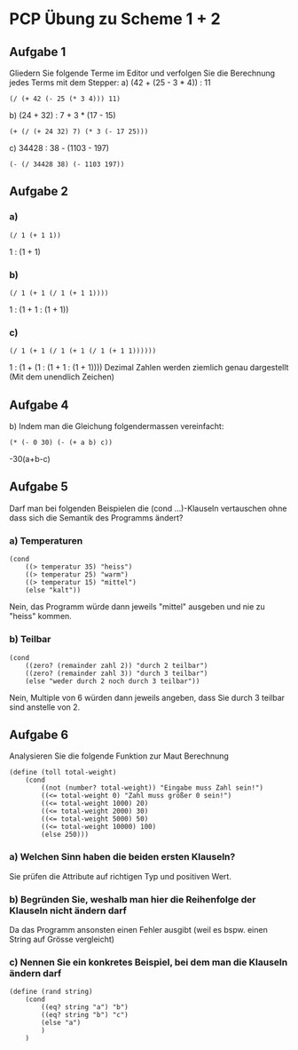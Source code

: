 # PCP Übung zu Scheme 1 + 2

## Aufgabe 1
Gliedern Sie folgende Terme im Editor und verfolgen Sie die Berechnung jedes Terms mit dem Stepper:
a) (42 + (25 - 3 * 4)) : 11
```racket
(/ (+ 42 (- 25 (* 3 4))) 11)
```
b) (24 + 32) : 7 + 3 * (17 - 15)
```racket
(+ (/ (+ 24 32) 7) (* 3 (- 17 25)))
```
c) 34428 : 38 - (1103 - 197)
```racket
(- (/ 34428 38) (- 1103 197))
```

## Aufgabe 2

### a)
```racket
(/ 1 (+ 1 1))
```
1 : (1 + 1)
### b)
```racket
(/ 1 (+ 1 (/ 1 (+ 1 1))))
```
1 : (1 + 1 : (1 + 1))
### c)
```racket
(/ 1 (+ 1 (/ 1 (+ 1 (/ 1 (+ 1 1))))))
```
1 : (1 + (1 : (1 + 1 : (1 + 1))))
Dezimal Zahlen werden ziemlich genau dargestellt (Mit dem unendlich Zeichen)

## Aufgabe 4

b) Indem man die Gleichung folgendermassen vereinfacht:
```racket
(* (- 0 30) (- (+ a b) c))
```
-30(a+b-c)

## Aufgabe 5

Darf man bei folgenden Beispielen die (cond ...)-Klauseln vertauschen ohne dass sich die Semantik
des Programms ändert?

### a) Temperaturen
```racket
(cond
	((> temperatur 35) "heiss")
	((> temperatur 25) "warm")
	((> temperatur 15) "mittel")
	(else "kalt"))
```
Nein, das Programm würde dann jeweils "mittel" ausgeben und nie zu "heiss" kommen.

### b) Teilbar
```racket
(cond
	((zero? (remainder zahl 2)) "durch 2 teilbar")
	((zero? (remainder zahl 3)) "durch 3 teilbar")
	(else "weder durch 2 noch durch 3 teilbar"))
```
Nein, Multiple von 6 würden dann jeweils angeben, dass Sie durch 3 teilbar sind anstelle von 2.

## Aufgabe 6
Analysieren Sie die folgende Funktion zur Maut Berechnung
```racket
(define (toll total-weight)
	(cond
		((not (number? total-weight)) "Eingabe muss Zahl sein!")
		((<= total-weight 0) "Zahl muss größer 0 sein!")
		((<= total-weight 1000) 20)
		((<= total-weight 2000) 30)
		((<= total-weight 5000) 50)
		((<= total-weight 10000) 100)
		(else 250)))
```

### a) Welchen Sinn haben die beiden ersten Klauseln?
Sie prüfen die Attribute auf richtigen Typ und positiven Wert.

### b) Begründen Sie, weshalb man hier die Reihenfolge der Klauseln nicht ändern darf
Da das Programm ansonsten einen Fehler ausgibt (weil es bspw. einen String auf Grösse vergleicht)

### c) Nennen Sie ein konkretes Beispiel, bei dem man die Klauseln ändern darf
```racket
(define (rand string)
	(cond
		((eq? string "a") "b")
		((eq? string "b") "c")
		(else "a")
		)
	)
```